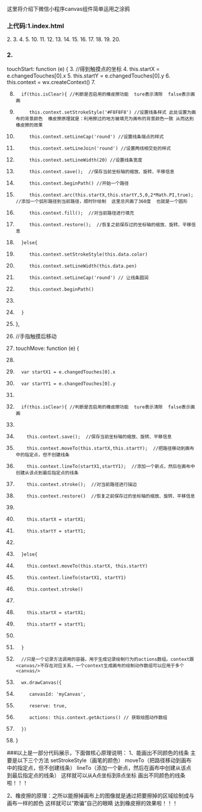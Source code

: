 

这里将介绍下微信小程序canvas组件简单运用之涂鸦 
     

### 上代码:1.index.html



<view class="container">
2.     <!--画布区域-->
3.     <view class="canvas_area">
4.         <!--注意：同一页面中的 canvas-id 不可重复，如果使用一个已经出现过的 canvas-id，该 canvas 标签对应的画布将被隐藏并不再正常工作-->
5.         <canvas canvas-id="myCanvas" class="myCanvas"
6.             disable-scroll="false"
7.             bindtouchstart="touchStart"
8.             bindtouchmove="touchMove"
9.             bindtouchend="touchEnd">
10.         </canvas>
11.     </view>
12.     <!--画布工具区域-->
13.     <view class="canvas_tools">
14.         <view class="box box1" bindtap="penSelect" data-param="5"></view>
15.         <view class="box box2" bindtap="penSelect" data-param="15"></view>
16.         <view class="box box3" bindtap="colorSelect" data-param="#cc0033"></view>
17.         <view class="box box4" bindtap="colorSelect" data-param="#ff9900"></view>
18.         <view class="box box5" bindtap="clearCanvas"></view>
19.     </view>
20. </view>




### 2.

touchStart: function (e) {
3.       //得到触摸点的坐标
4.       this.startX = e.changedTouches[0].x
5.       this.startY = e.changedTouches[0].y
6.       this.context = wx.createContext()
7. 

8.       if(this.isClear){ //判断是否启用的橡皮擦功能  ture表示清除  false表示画画
9.          this.context.setStrokeStyle('#F8F8F8') //设置线条样式 此处设置为画布的背景颜色  橡皮擦原理就是：利用擦过的地方被填充为画布的背景颜色一致 从而达到橡皮擦的效果
10.          this.context.setLineCap('round') //设置线条端点的样式
11.          this.context.setLineJoin('round') //设置两线相交处的样式
12.          this.context.setLineWidth(20) //设置线条宽度
13.          this.context.save();  //保存当前坐标轴的缩放、旋转、平移信息
14.          this.context.beginPath() //开始一个路径
15.          this.context.arc(this.startX,this.startY,5,0,2*Math.PI,true);  //添加一个弧形路径到当前路径，顺时针绘制  这里总共画了360度  也就是一个圆形
16.          this.context.fill();  //对当前路径进行填充
17.          this.context.restore();  //恢复之前保存过的坐标轴的缩放、旋转、平移信息
18.       }else{
19.          this.context.setStrokeStyle(this.data.color)
20.          this.context.setLineWidth(this.data.pen)
21.          this.context.setLineCap('round') // 让线条圆润
22.          this.context.beginPath()
23. 

24.       }
25.   },
26.   //手指触摸后移动
27.   touchMove: function (e) {
28. 

29.       var startX1 = e.changedTouches[0].x
30.       var startY1 = e.changedTouches[0].y
31. 

32.       if(this.isClear){ //判断是否启用的橡皮擦功能  ture表示清除  false表示画画
33. 

34.         this.context.save();  //保存当前坐标轴的缩放、旋转、平移信息
35.         this.context.moveTo(this.startX,this.startY);  //把路径移动到画布中的指定点，但不创建线条
36.         this.context.lineTo(startX1,startY1);  //添加一个新点，然后在画布中创建从该点到最后指定点的线条
37.         this.context.stroke();  //对当前路径进行描边
38.         this.context.restore()  //恢复之前保存过的坐标轴的缩放、旋转、平移信息
39. 

40.         this.startX = startX1;
41.         this.startY = startY1;
42. 

43.       }else{
44.         this.context.moveTo(this.startX, this.startY)
45.         this.context.lineTo(startX1, startY1)
46.         this.context.stroke()
47. 

48.         this.startX = startX1;
49.         this.startY = startY1;
50. 

51.       }
52.       //只是一个记录方法调用的容器，用于生成记录绘制行为的actions数组。context跟<canvas/>不存在对应关系，一个context生成画布的绘制动作数组可以应用于多个<canvas/>
53.       wx.drawCanvas({
54.          canvasId: 'myCanvas',
55.          reserve: true,
56.          actions: this.context.getActions() // 获取绘图动作数组
57.       })
58.   }


###以上是一部分代码展示，下面做核心原理说明：
1、能画出不同颜色的线条 主要是以下三个方法 setStrokeStyle（画笔的颜色） moveTo（把路径移动到画布中的指定点，但不创建线条） lineTo（添加一个新点，然后在画布中创建从该点到最后指定点的线条） 这样就可以从A点坐标到B点坐标  画出不同颜色的线条啦！！！
 
2、橡皮擦的原理：之所以能擦掉画布上的图像就是通过把要擦掉的区域绘制成与画布一样的颜色 这样就可以”欺骗”自己的眼睛  达到橡皮擦的效果啦！！！

